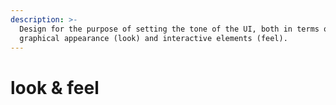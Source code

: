 ```yaml
---
description: >-
  Design for the purpose of setting the tone of the UI, both in terms of
  graphical appearance (look) and interactive elements (feel).
---
```


# look & feel

